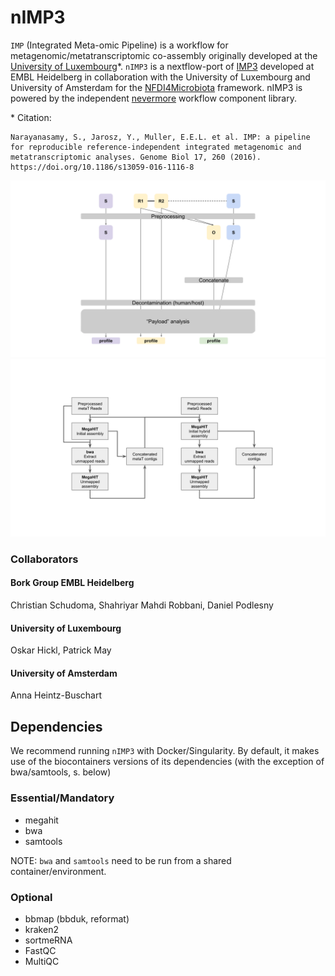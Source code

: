 nIMP3
=====

`IMP` (Integrated Meta-omic Pipeline) is a workflow for metagenomic/metatranscriptomic co-assembly originally developed at the [University of Luxembourg](https://git-r3lab.uni.lu/IMP/IMP)*. `nIMP3` is a nextflow-port of [IMP3](https://git-r3lab.uni.lu/IMP/imp3) developed at EMBL Heidelberg in collaboration with the University of Luxembourg and University of Amsterdam for the [NFDI4Microbiota](https://nfdi4microbiota.de/) framework. nIMP3 is powered by the independent [nevermore](https://github.com/cschu/nevermore) workflow component library.

\* Citation:

```
Narayanasamy, S., Jarosz, Y., Muller, E.E.L. et al. IMP: a pipeline for reproducible reference-independent integrated metagenomic and metatranscriptomic analyses. Genome Biol 17, 260 (2016). https://doi.org/10.1186/s13059-016-1116-8
```

![nevermore_workflow](docs/nevermore.svg)
![imp3_workflow](docs/imp3_workflow.svg)



### Collaborators

#### Bork Group EMBL Heidelberg
Christian Schudoma, Shahriyar Mahdi Robbani, Daniel Podlesny

#### University of Luxembourg
Oskar Hickl, Patrick May

#### University of Amsterdam
Anna Heintz-Buschart


Dependencies
------------

We recommend running `nIMP3` with Docker/Singularity. By default, it makes use of the biocontainers versions of its dependencies (with the exception of bwa/samtools, s. below)

### Essential/Mandatory

* megahit
* bwa
* samtools

NOTE: `bwa` and `samtools` need to be run from a shared container/environment.

### Optional

* bbmap (bbduk, reformat)
* kraken2
* sortmeRNA
* FastQC
* MultiQC




